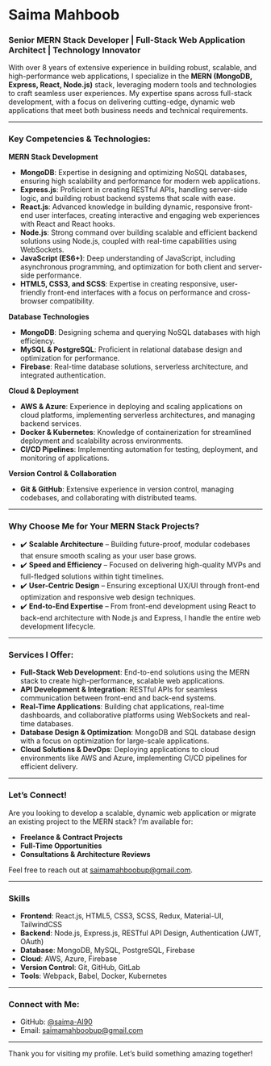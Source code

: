 # Saima Mahboob
### Senior MERN Stack Developer | Full-Stack Web Application Architect | Technology Innovator

With over 8 years of extensive experience in building robust, scalable, and high-performance web applications, I specialize in the **MERN (MongoDB, Express, React, Node.js)** stack, leveraging modern tools and technologies to craft seamless user experiences. My expertise spans across full-stack development, with a focus on delivering cutting-edge, dynamic web applications that meet both business needs and technical requirements.

---

### Key Competencies & Technologies:

**MERN Stack Development**  
- **MongoDB**: Expertise in designing and optimizing NoSQL databases, ensuring high scalability and performance for modern web applications.  
- **Express.js**: Proficient in creating RESTful APIs, handling server-side logic, and building robust backend systems that scale with ease.  
- **React.js**: Advanced knowledge in building dynamic, responsive front-end user interfaces, creating interactive and engaging web experiences with React and React hooks.  
- **Node.js**: Strong command over building scalable and efficient backend solutions using Node.js, coupled with real-time capabilities using WebSockets.  
- **JavaScript (ES6+)**: Deep understanding of JavaScript, including asynchronous programming, and optimization for both client and server-side performance.  
- **HTML5, CSS3, and SCSS**: Expertise in creating responsive, user-friendly front-end interfaces with a focus on performance and cross-browser compatibility.

**Database Technologies**  
- **MongoDB**: Designing schema and querying NoSQL databases with high efficiency.  
- **MySQL & PostgreSQL**: Proficient in relational database design and optimization for performance.  
- **Firebase**: Real-time database solutions, serverless architecture, and integrated authentication.

**Cloud & Deployment**  
- **AWS & Azure**: Experience in deploying and scaling applications on cloud platforms, implementing serverless architectures, and managing backend services.  
- **Docker & Kubernetes**: Knowledge of containerization for streamlined deployment and scalability across environments.  
- **CI/CD Pipelines**: Implementing automation for testing, deployment, and monitoring of applications.

**Version Control & Collaboration**  
- **Git & GitHub**: Extensive experience in version control, managing codebases, and collaborating with distributed teams.

---

### Why Choose Me for Your MERN Stack Projects?

- ✔️ **Scalable Architecture** – Building future-proof, modular codebases that ensure smooth scaling as your user base grows.  
- ✔️ **Speed and Efficiency** – Focused on delivering high-quality MVPs and full-fledged solutions within tight timelines.  
- ✔️ **User-Centric Design** – Ensuring exceptional UX/UI through front-end optimization and responsive web design techniques.  
- ✔️ **End-to-End Expertise** – From front-end development using React to back-end architecture with Node.js and Express, I handle the entire web development lifecycle.

---

### Services I Offer:

- **Full-Stack Web Development**: End-to-end solutions using the MERN stack to create high-performance, scalable web applications.  
- **API Development & Integration**: RESTful APIs for seamless communication between front-end and back-end systems.  
- **Real-Time Applications**: Building chat applications, real-time dashboards, and collaborative platforms using WebSockets and real-time databases.  
- **Database Design & Optimization**: MongoDB and SQL database design with a focus on optimization for large-scale applications.  
- **Cloud Solutions & DevOps**: Deploying applications to cloud environments like AWS and Azure, implementing CI/CD pipelines for efficient delivery.

---

### Let’s Connect!

Are you looking to develop a scalable, dynamic web application or migrate an existing project to the MERN stack? I’m available for:

- **Freelance & Contract Projects**  
- **Full-Time Opportunities**  
- **Consultations & Architecture Reviews**

Feel free to reach out at [saimamahboobup@gmail.com](mailto:saimamahboobup@gmail.com).

---

### Skills

- **Frontend**: React.js, HTML5, CSS3, SCSS, Redux, Material-UI, TailwindCSS  
- **Backend**: Node.js, Express.js, RESTful API Design, Authentication (JWT, OAuth)  
- **Database**: MongoDB, MySQL, PostgreSQL, Firebase  
- **Cloud**: AWS, Azure, Firebase  
- **Version Control**: Git, GitHub, GitLab  
- **Tools**: Webpack, Babel, Docker, Kubernetes

---

### Connect with Me:

- GitHub: [@saima-AI90](https://github.com/saima-AI90)    
- Email: [saimamahboobup@gmail.com](mailto:saimamahboobup@gmail.com)

---

Thank you for visiting my profile. Let’s build something amazing together!
